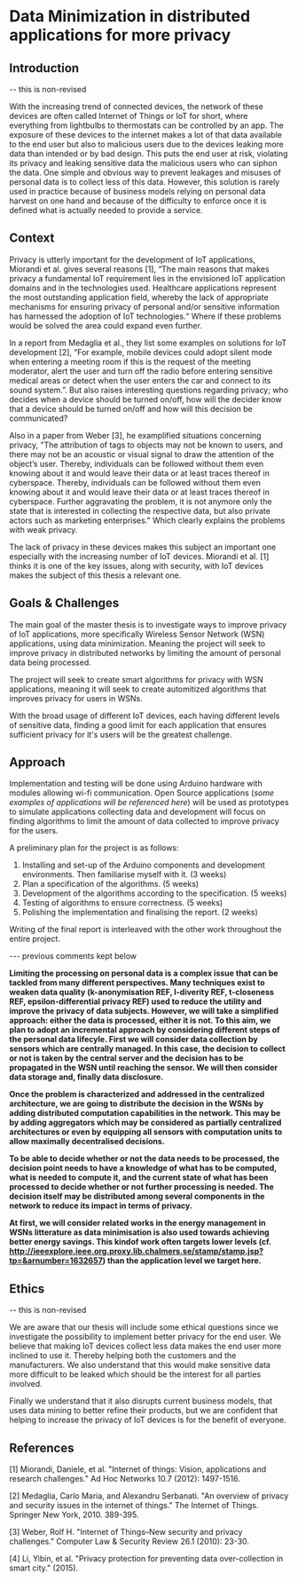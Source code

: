 # Data Minimization in distributed applications for more privacy 

## Introduction

-- this is non-revised

With the increasing trend of connected devices, the network of these devices are often called Internet of Things or IoT for short, where everything from lightbulbs to thermostats can be controlled by an app.  The exposure of these devices to the internet makes a lot of that data available to the end user but also to malicious users due to the devices leaking more data than intended or by bad design. This puts the end user at risk, violating its privacy and leaking sensitive data the malicious users who can siphon the data. One simple and obvious way to prevent leakages and misuses of personal data is to collect less of this data. However, this solution is rarely used in practice because of business models relying on personal data harvest on one hand and because of the difficulty to enforce once it is defined what is actually needed to provide a service. 

## Context 

Privacy is utterly important for the development of IoT applications, Miorandi et al. gives several reasons [1], “The main reasons that makes privacy a fundamental IoT requirement lies in the envisioned IoT application domains and in the technologies used. Healthcare applications represent the most outstanding application field, whereby the lack of appropriate mechanisms for ensuring privacy of personal and/or sensitive information has harnessed the adoption of IoT technologies.“ Where if these problems would be solved the area could expand even further. 

In a report from Medaglia et al., they list some examples on solutions for IoT development [2], “For example, mobile devices could adopt silent mode when entering a meeting room if this is the request of the meeting moderator, alert the user and turn off the radio before entering sensitive medical areas or detect when the user enters the car and connect to its sound system.”. But also raises interesting questions regarding privacy; who decides when a device should be turned on/off, how will the decider know that a device should be turned on/off and how will this decision be communicated?

Also in a paper from Weber [3], he examplified situations concerning privacy, "The attribution of tags to objects may not be known to users, and there may not be an acoustic or visual signal to draw the attention of the object’s user. Thereby, individuals can be followed without them even knowing about it and would leave their data or at least traces thereof in cyberspace. Thereby, individuals can be followed without them even knowing about it and would leave their data or at least traces thereof in cyberspace. Further aggravating the problem, it is not anymore only the state that is interested in collecting the respective data, but also private actors such as marketing enterprises." Which clearly explains the problems with weak privacy. 

The lack of privacy in these devices makes this subject an important one especially with the increasing number of IoT devices. Miorandi et al. [1] thinks it is one of the key issues, along with security, with IoT devices makes the subject of this thesis a relevant one.  

## Goals & Challenges

The main goal of the master thesis is to investigate ways to improve privacy of IoT applications, more specifically Wireless Sensor Network (WSN) applications, using data minimization. Meaning the project will seek to improve privacy in distributed networks by limiting the amount of personal data being processed. 

The project will seek to create smart algorithms for privacy with WSN applications, meaning it will seek to create automitized algorithms that improves privacy for users in WSNs. 

With the broad usage of different IoT devices, each having different levels of sensitive data, finding a good limit for each application that ensures sufficient privacy for it's users will be the greatest challenge.

## Approach

Implementation and testing will be done using Arduino hardware with modules allowing wi-fi communication. Open Source applications (_some examples of applications will be referenced here_) will be used as prototypes to simulate applications collecting data and development will focus on finding algorithms to limit the amount of data collected to improve privacy for the users.



A preliminary plan for the project is as follows:

1. Installing and set-up of the Arduino components and development environments. Then familiarise myself with it. (3 weeks)
2. Plan a specification of the algorithms. (5 weeks)
3. Development of the algorithms according to the specification. (5 weeks)
4. Testing of algorithms to ensure correctness. (5 weeks)
5. Polishing the implementation and finalising the report. (2 weeks)

Writing of the final report is interleaved with the other work throughout the entire project.

--- previous comments kept below

**Limiting the processing on personal data is a complex issue that can be tackled from many different perspectives. Many techniques exist to weaken data quality (k-anonymisation REF, l-diverity REF, t-closeness REF, epsilon-differential privacy REF) used to reduce the utility and improve the privacy of data subjects. However, we will take a simplified approach: either the data is processed, either it is not. To this aim, we plan to adopt an incremental approach by considering different steps of the personal data lifecyle. First we will consider data collection by sensors which are centrally managed. In this case, the decision to collect or not is taken by the central server and the decision has to be propagated in the WSN until reaching the sensor. We will then consider data storage and, finally data disclosure.**

**Once the problem is characterized and addressed in the centralized architecture, we are going to distribute the decision in the WSNs by adding distributed computation capabilities in the network. This may be by adding aggregators which may be considered as partially centralized architectures or even by equipping all sensors with computation units to allow maximally decentralised decisions.**

**To be able to decide whether or not the data needs to be processed, the decision point needs to have a knowledge of what has to be computed, what is needed to compute it, and the current state of what has been processed to decide whether or not further processing is needed. The decision itself may be distributed among several components in the network to reduce its impact in terms of privacy.**

**At first, we will consider related works in the energy management in WSNs litterature as data minimisation is also used towards achieving better energy savings. This kindof work often targets lower levels (cf. http://ieeexplore.ieee.org.proxy.lib.chalmers.se/stamp/stamp.jsp?tp=&arnumber=1632657) than the application level we target here.**


## Ethics

-- this is non-revised

We are aware that our thesis will include some ethical questions since we investigate the possibility to implement better privacy for the end user. We believe that making IoT devices collect less data makes the end user more inclined to use it. Thereby helping both the customers and the manufacturers. We also understand that this would make sensitive data more difficult to be leaked which should be the interest for all parties involved. 

Finally we understand that it also disrupts current business models, that uses data mining to better refine their products, but we are confident that helping to increase the privacy of IoT devices is for the benefit of everyone. 


## References

[1] Miorandi, Daniele, et al. "Internet of things: Vision, applications and research challenges." Ad Hoc Networks 10.7 (2012): 1497-1516.

[2] Medaglia, Carlo Maria, and Alexandru Serbanati. "An overview of privacy and security issues in the internet of things." The Internet of Things. Springer New York, 2010. 389-395.

[3] Weber, Rolf H. "Internet of Things–New security and privacy challenges." Computer Law & Security Review 26.1 (2010): 23-30. 

[4] Li, Yibin, et al. "Privacy protection for preventing data over-collection in smart city." (2015).
